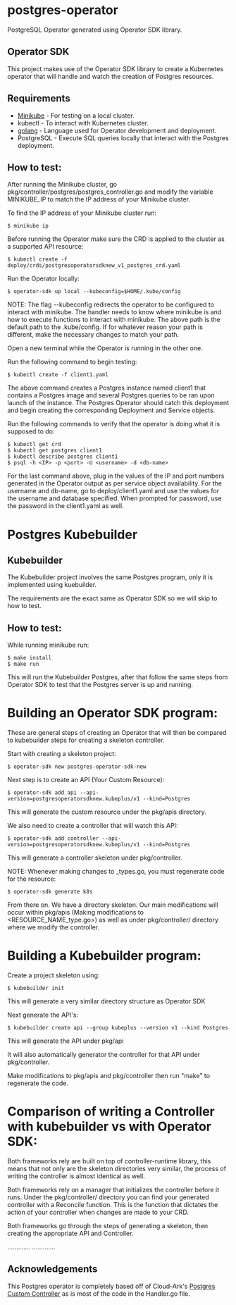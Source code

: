 # postgres-operator
PostgreSQL Operator generated using Operator SDK library.

## Operator SDK
This project makes use of the Operator SDK library to create a Kubernetes operator that
will handle and watch the creation of Postgres resources.

## Requirements

* [Minikube](https://kubernetes.io/docs/setup/minikube/) - For testing on a local cluster.
* kubectl - To interact with Kubernetes cluster.
* [golang](https://golang.org/dl/) - Language used for Operator development and deployment.
* PostgreSQL - Execute SQL queries locally that interact with the Postgres deployment.

## How to test:

After running the Minikube cluster, go pkg/controller/postgres/postgres_controller.go and modify the variable MINIKUBE_IP to match the IP address
of your Minikube cluster.

To find the IP address of your Minikube cluster run:

```
$ minikube ip
```

Before running the Operator make sure the CRD is applied to the cluster as a supported API resource:

```
$ kubectl create -f deploy/crds/postgresoperatorsdknew_v1_postgres_crd.yaml
```

Run the Operator locally:

```
$ operator-sdk up local --kubeconfig=$HOME/.kube/config
```

NOTE: The flag --kubeconfig redirects the operator to be configured to interact with minikube. 
      The handler needs to know where minikube is and how to execute functions to interact with 
      minikube. The above path is the default path to the .kube/config. If for whatever reason
      your path is different, make the necessary changes to match your path.

Open a new terminal while the Operator is running in the other one.

Run the following command to begin testing:

```
$ kubectl create -f client1.yaml
```

The above command creates a Postgres instance named client1 that contains a Postgres image 
and several Postgres queries to be ran upon launch of the instance.
The Postgres Operator should catch this deployment and begin creating the corresponding Deployment and Service objects.

Run the following commands to verify that the operator is doing what it is supposed to do:

```
$ kubectl get crd
$ kubectl get postgres client1
$ kubectl describe postgres client1
$ psql -h <IP> -p <port> -U <username> -d <db-name>
```
For the last command above, plug in the values of the IP and port numbers generated in the Operator output
as per service object availability.
For the username and db-name, go to deploy/client1.yaml and use the values for the username and database specified.
When prompted for password, use the password in the client1.yaml as well.

# Postgres Kubebuilder

## Kubebuilder
The Kubebuilder project involves the same Postgres program, only it is implemented using kuebuilder.

The requirements are the exact same as Operator SDK so we will skip to how to test.

## How to test:

While running minikube run:

```
$ make install
$ make run
```

This will run the Kubebuilder Postgres, after that follow the same steps from Operator SDK to test that the Postgres server is up and running.

# Building an Operator SDK program:

These are general steps of creating an Operator that will then be compared to kubebuilder steps for creating a skeleton controller.

Start with creating a skeleton project:

```
$ operator-sdk new postgres-operator-sdk-new
```

Next step is to create an API (Your Custom Resource):

```
$ operator-sdk add api --api-version=postgresoperatorsdknew.kubeplus/v1 --kind=Postgres
```

This will generate the custom resource under the pkg/apis directory. 

We also need to create a controller that will watch this API:

```
$ operator-sdk add controller --api-version=postgresoperatorsdknew.kubeplus/v1 --kind=Postgres
```

This will generate a controller skeleton under pkg/controller.

NOTE: Whenever making changes to _types.go, you must regenerate code for the resource:

```
$ operator-sdk generate k8s
```

From there on. We have a directory skeleton. Our main modifications will occur within pkg/apis (Making modifications to <RESOURCE_NAME_type.go>) as well as under pkg/controller/ directory where we modify the controller.

# Building a Kubebuilder program: 

Create a project skeleton using:

```
$ kubebuilder init
```

This will generate a very similar directory structure as Operator SDK

Next generate the API's:

```
$ kubebuilder create api --group kubeplus --version v1 --kind Postgres
```

This will generate the API under pkg/api

It will also automatically generator the controller for that API under pkg/controller.

Make modifications to pkg/apis and pkg/controller then run "make" to regenerate the code.

# Comparison of writing a Controller with kubebuilder vs with Operator SDK:

Both frameworks rely are built on top of controller-runtime library, this means that not only are the skeleton directories very similar, the process of writing the controller is almost identical as well.

Both frameworks rely on a manager that initializes the controller before it runs. Under the pkg/controller/ directory you can find your generated controller with a Reconcile function. This is the function that dictates the action of your controller when changes are made to your CRD.

Both frameworks go through the steps of generating a skeleton, then creating the appropriate API and Controller. 

.............
.............


## Acknowledgements
This Postgres operator is completely based off of Cloud-Ark's [Postgres Custom Controller](https://github.com/cloud-ark/kubeplus/tree/master/postgres-crd) as is most of the code in the Handler.go file.
